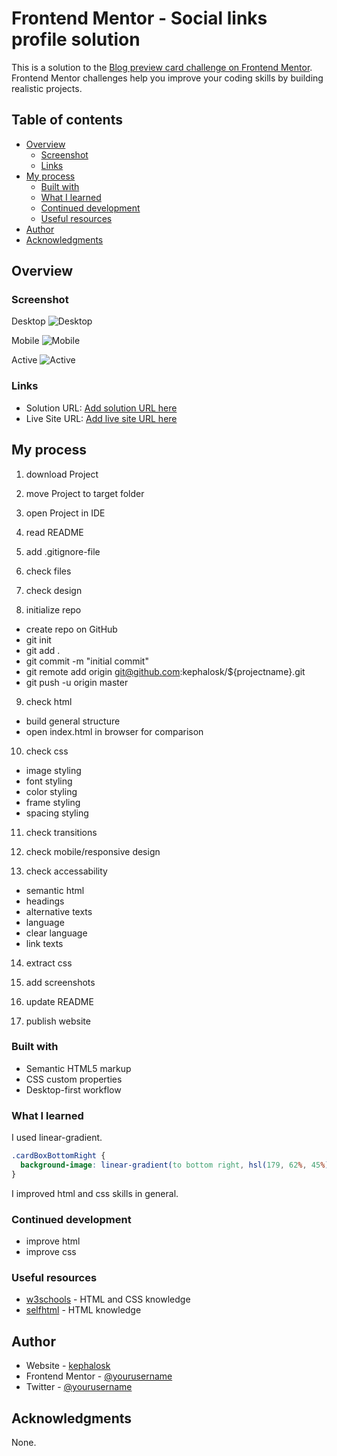 # Frontend Mentor - Social links profile solution

This is a solution to the [Blog preview card challenge on Frontend Mentor](https://www.frontendmentor.io/challenges/blog-preview-card-ckPaj01IcS/hub). Frontend Mentor challenges help you improve your coding skills by building realistic projects. 

## Table of contents

- [Overview](#overview)
  - [Screenshot](#screenshot)
  - [Links](#links)
- [My process](#my-process)
  - [Built with](#built-with)
  - [What I learned](#what-i-learned)
  - [Continued development](#continued-development)
  - [Useful resources](#useful-resources)
- [Author](#author)
- [Acknowledgments](#acknowledgments)


## Overview

### Screenshot

Desktop
![Desktop](./screenshots/screenshot_desktop.png)

Mobile
![Mobile](./screenshots/screenshot_mobile.png)

Active
![Active](./screenshots/screenshot_active.png)

### Links

- Solution URL: [Add solution URL here](https://github.com/kephalosk/single-price-grid-component)
- Live Site URL: [Add live site URL here](https://kephalosk.github.io/single-price-grid-component/)

## My process

1. download Project


2. move Project to target folder


3. open Project in IDE


4. read README


5. add .gitignore-file


6. check files


7. check design


8. initialize repo
* create repo on GitHub
* git init
* git add .
* git commit -m "initial commit"
* git remote add origin git@github.com:kephalosk/${projectname}.git
* git push -u origin master

9. check html
* build general structure
* open index.html in browser for comparison

10. check css
* image styling
* font styling
* color styling
* frame styling
* spacing styling

11. check transitions


12. check mobile/responsive design


13. check accessability
* semantic html
* headings
* alternative texts
* language
* clear language
* link texts

14. extract css


15. add screenshots


16. update README


17. publish website

### Built with

- Semantic HTML5 markup
- CSS custom properties
- Desktop-first workflow

### What I learned

I used linear-gradient.
```css
.cardBoxBottomRight {
  background-image: linear-gradient(to bottom right, hsl(179, 62%, 45%), hsl(179, 62%, 43%));
}
```

I improved html and css skills in general.

### Continued development

* improve html
* improve css

### Useful resources

- [w3schools](https://www.w3schools.com/) - HTML and CSS knowledge
- [selfhtml](https://wiki.selfhtml.org/wiki/HTML) - HTML knowledge

## Author

- Website - [kephalosk](https://easywebpath.com)
- Frontend Mentor - [@yourusername](https://www.frontendmentor.io/profile/yourusername)
- Twitter - [@yourusername](https://www.twitter.com/yourusername)

## Acknowledgments

None.
